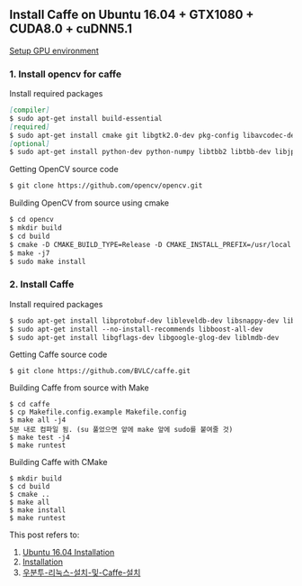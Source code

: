 ## Install Caffe on Ubuntu 16.04 + GTX1080 + CUDA8.0 + cuDNN5.1

[Setup GPU environment](https://engelin.github.io/Install-Tensorflow/)

### 1. Install opencv for caffe

Install required packages
```markdown
[compiler]
$ sudo apt-get install build-essential
[required]
$ sudo apt-get install cmake git libgtk2.0-dev pkg-config libavcodec-dev libavformat-dev libswscale-dev
[optional]
$ sudo apt-get install python-dev python-numpy libtbb2 libtbb-dev libjpeg-dev libpng-dev libtiff-dev libjasper-dev libdc1394-22-dev

```

Getting OpenCV source code
```markdown
$ git clone https://github.com/opencv/opencv.git

```

Building OpenCV from source using cmake
```markdown
$ cd opencv
$ mkdir build
$ cd build
$ cmake -D CMAKE_BUILD_TYPE=Release -D CMAKE_INSTALL_PREFIX=/usr/local ..
$ make -j7
$ sudo make install
```

### 2. Install Caffe

Install required packages
```markdown
$ sudo apt-get install libprotobuf-dev libleveldb-dev libsnappy-dev libopencv-dev libhdf5-serial-dev protobuf-compiler
$ sudo apt-get install --no-install-recommends libboost-all-dev
$ sudo apt-get install libgflags-dev libgoogle-glog-dev liblmdb-dev
```

Getting Caffe source code
```
$ git clone https://github.com/BVLC/caffe.git
```

Building Caffe from source with Make
```
$ cd caffe
$ cp Makefile.config.example Makefile.config
$ make all -j4
5분 내로 컴파일 됨. (su 풀었으면 앞에 make 앞에 sudo를 붙여줄 것)
$ make test -j4
$ make runtest
```

Building Caffe with CMake
```
$ mkdir build
$ cd build
$ cmake ..
$ make all
$ make install
$ make runtest
```


This post refers to:
1. [Ubuntu 16.04 Installation](https://github.com/BVLC/caffe/wiki/Caffe-installing-script-for-ubuntu-16.04---support-Cuda-8)
2. [Installation](http://caffe.berkeleyvision.org/installation.html#compilation)
3. [우분투-리눅스-설치-및-Caffe-설치](http://bigblue.tistory.com/entry/%EC%9A%B0%EB%B6%84%ED%88%AC-%EB%A6%AC%EB%88%85%EC%8A%A4-%EC%84%A4%EC%B9%98-%EB%B0%8F-Caffe-%EC%84%A4%EC%B9%98)

